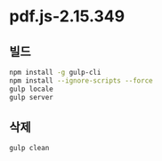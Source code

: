 # pdf.js-2.15.349

## 빌드

```bash
npm install -g gulp-cli
npm install --ignore-scripts --force
gulp locale
gulp server
```

## 삭제

```bash
gulp clean
```
